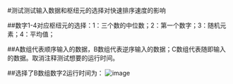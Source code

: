 #测试测试输入数据和枢纽元的选择对快速排序速度的影响

##数字1-4对应枢纽元的选择：1：三个数的中位数；2：第一个数字；3：随机元素；4：平均值；

##A数组代表顺序输入的数据，B数组代表逆序输入的数据；C数组代表随即输入的数据。取消注释测试想要的运行时间。

##选择了B数组数字2运行时间为：
![image](https://user-images.githubusercontent.com/92200209/139573030-6c8a2fe0-e47a-4126-9501-fd0ade793f8e.png)
